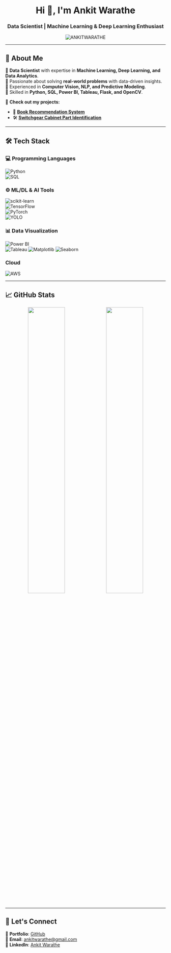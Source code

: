 <h1 align="center">Hi 👋, I'm Ankit Warathe</h1>
<h3 align="center">Data Scientist | Machine Learning & Deep Learning Enthusiast </h3>

<p align="center">
  <img src="https://komarev.com/ghpvc/?username=ANKITWARATHE&label=Profile%20Views&color=0e75b6&style=flat" alt="ANKITWARATHE" />
</p>

---

## 🚀 About Me  
🔹 **Data Scientist** with expertise in **Machine Learning, Deep Learning, and Data Analytics**.  
🔹 Passionate about solving **real-world problems** with data-driven insights.  
🔹 Experienced in **Computer Vision, NLP, and Predictive Modeling**.  
🔹 Skilled in **Python, SQL, Power BI, Tableau, Flask, and OpenCV**.  

📌 **Check out my projects:**  
- 📖 **[Book Recommendation System](https://github.com/ANKITWARATHE/Book_Recommendation_System)**  
- 🛠️ **[Switchgear Cabinet Part Identification](https://github.com/your-repo-link)**  

---

## 🛠️ Tech Stack  
### 💻 Programming Languages  
![Python](https://img.shields.io/badge/Python-3776AB?style=for-the-badge&logo=python&logoColor=white)  
![SQL](https://img.shields.io/badge/SQL-4479A1?style=for-the-badge&logo=mysql&logoColor=white)  

### ⚙️ ML/DL & AI Tools  
![scikit-learn](https://img.shields.io/badge/ScikitLearn-F7931E?style=for-the-badge&logo=scikitlearn&logoColor=white)  
![TensorFlow](https://img.shields.io/badge/TensorFlow-FF6F00?style=for-the-badge&logo=tensorflow&logoColor=white)  
![PyTorch](https://img.shields.io/badge/PyTorch-EE4C2C?style=for-the-badge&logo=pytorch&logoColor=white)  
![YOLO](https://img.shields.io/badge/YOLO-EE4C2D?style=for-the-badge&logo=yolo&logoColor=white)  

### 📊 Data Visualization  
![Power BI](https://img.shields.io/badge/Power%20BI-F2C811?style=for-the-badge&logo=powerbi&logoColor=black)  
![Tableau](https://img.shields.io/badge/Tableau-E97627?style=for-the-badge&logo=tableau&logoColor=white)
![Matplotlib](https://img.shields.io/badge/Matplotlib-E97690?style=for-the-badge&logo=Matplotlib&logoColor=green)
![Seaborn](https://img.shields.io/badge/Seaborn-E97696?style=for-the-badge&logo=Seaborn&logoColor=yellow)

### Cloud
![AWS](https://img.shields.io/badge/AWS-E97675?style=for-the-badge&logo=AWS&logoColor=white)  


---

## 📈 GitHub Stats  
<p align="center">
  <img width="48%" src="https://github-readme-stats.vercel.app/api?username=ANKITWARATHE&show_icons=true&theme=tokyonight" />
  <img width="48%" src="https://github-readme-streak-stats.herokuapp.com/?user=ANKITWARATHE&theme=tokyonight" />
</p>

---

## 🤝 Let's Connect  
💼 **Portfolio**: [GitHub](https://github.com/ANKITWARATHE)  
📧 **Email**: ankitwarathe@gmail.com  
🔗 **LinkedIn**: [Ankit Warathe](https://linkedin.com/in/ankit-warathe-161345b3)  
